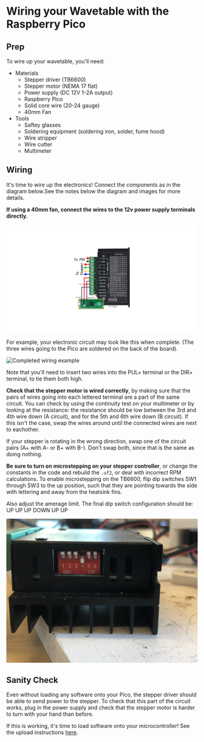 # Wiring your Wavetable with the Raspberry Pico

## Prep

To wire up your wavetable, you'll need:
- Materials
    - Stepper driver (TB6600)
    - Stepper motor (NEMA 17 flat)
    - Power supply (DC 12V 1-2A output)
    - Raspberry Pico 
    - Solid core wire (20-24 gauge)
    - 40mm Fan
- Tools
    - Saftey glasses
    - Soldering equipment (soldering iron, solder, fume hood)
    - Wire stripper
    - Wire cutter
    - Multimeter

## Wiring

It's time to wire up the electronics! Connect the components as in the diagram below.See the notes below the diagram and images for more details. 

**If using a 40mm fan, connect the wires to the 12v power supply terminals directly.**

![Wiring diagram](https://github.com/Exr0nProjects/wavetable_pico/blob/main/materials/wiring_diagram_streamlined.png?raw=true)

For example, your electronic circuit may look like this when complete. (The three wires going to the Pico are soldered on the back of the board).

![Completed wiring example](https://github.com/Exr0nProjects/wavetable_pico/blob/main/materials/wobbles_wiring_no_estop.png?raw=true)

Note that you'll need to insert two wires into the PUL+ terminal or the DIR+ terminal, to tie them both high.

**Check that the stepper motor is wired correctly**, by making sure that the pairs of wires going into each lettered terminal are a part of the same circuit. You can check by using the continuity test on your multimeter or by looking at the resistance: the resistance should be low between the 3rd and 4th wire down (A circuit), and for the 5th and 6th wire down (B circuit). If this isn't the case, swap the wires around until the connected wires are next to eachother. 

If your stepper is rotating in the wrong direction, swap one of the circuit pairs (A+ with A- or B+ with B-). Don't swap both, since that is the same as doing nothing.

**Be sure to turn on microstepping on your stepper controller**, or change the constants in the code and rebuild the `.uf2`, or deal with incorrect RPM calculations. To enable microstepping on the TB6600, flip dip switches SW1 through SW3 to the up position, such that they are pointing towards the side with lettering and away from the heatsink fins.

Also adjust the amerage limit. The final dip switch configuration should be: UP UP UP DOWN UP UP

![DIP Switches](https://github.com/Exr0nProjects/wavetable_pico/blob/main/materials/dip_switches.jpg?raw=true)

## Sanity Check

Even without loading any software onto your Pico, the stepper driver should be able to send power to the stepper. To check that this part of the circuit works, plug in the power supply and check that the stepper motor is harder to turn with your hand than before.

If this is working, it's time to load software onto your microcontroller! See the upload instructions [here](https://github.com/Exr0nProjects/wavetable_pico#setup).

